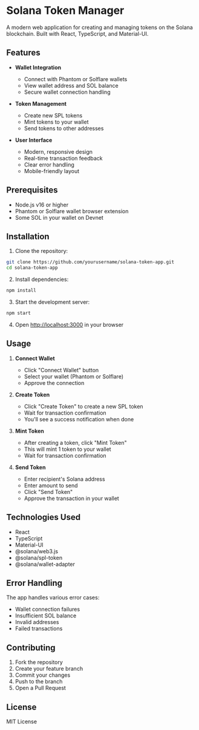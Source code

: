 # Solana Token Manager

A modern web application for creating and managing tokens on the Solana blockchain. Built with React, TypeScript, and Material-UI.

## Features

- **Wallet Integration**
  - Connect with Phantom or Solflare wallets
  - View wallet address and SOL balance
  - Secure wallet connection handling

- **Token Management**
  - Create new SPL tokens
  - Mint tokens to your wallet
  - Send tokens to other addresses

- **User Interface**
  - Modern, responsive design
  - Real-time transaction feedback
  - Clear error handling
  - Mobile-friendly layout

## Prerequisites

- Node.js v16 or higher
- Phantom or Solflare wallet browser extension
- Some SOL in your wallet on Devnet

## Installation

1. Clone the repository:
```bash
git clone https://github.com/yourusername/solana-token-app.git
cd solana-token-app
```

2. Install dependencies:
```bash
npm install
```

3. Start the development server:
```bash
npm start
```

4. Open [http://localhost:3000](http://localhost:3000) in your browser

## Usage

1. **Connect Wallet**
   - Click "Connect Wallet" button
   - Select your wallet (Phantom or Solflare)
   - Approve the connection

2. **Create Token**
   - Click "Create Token" to create a new SPL token
   - Wait for transaction confirmation
   - You'll see a success notification when done

3. **Mint Token**
   - After creating a token, click "Mint Token"
   - This will mint 1 token to your wallet
   - Wait for transaction confirmation

4. **Send Token**
   - Enter recipient's Solana address
   - Enter amount to send
   - Click "Send Token"
   - Approve the transaction in your wallet

## Technologies Used

- React
- TypeScript
- Material-UI
- @solana/web3.js
- @solana/spl-token
- @solana/wallet-adapter

## Error Handling

The app handles various error cases:
- Wallet connection failures
- Insufficient SOL balance
- Invalid addresses
- Failed transactions

## Contributing

1. Fork the repository
2. Create your feature branch
3. Commit your changes
4. Push to the branch
5. Open a Pull Request

## License

MIT License
